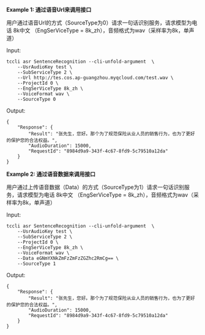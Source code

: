 **Example 1: 通过语音Url来调用接口**

用户通过语音Url的方式（SourceType为0）请求一句话识别服务，请求模型为电话 8k中文 （EngSerViceType = 8k_zh），音频格式为wav（采样率为8k，单声道）

Input: 

```
tccli asr SentenceRecognition --cli-unfold-argument  \
    --UsrAudioKey test \
    --SubServiceType 2 \
    --Url http://tes.cos.ap-guangzhou.myqcloud.com/test.wav \
    --ProjectId 0 \
    --EngSerViceType 8k_zh \
    --VoiceFormat wav \
    --SourceType 0
```

Output: 
```
{
    "Response": {
        "Result": "张先生，您好。那个为了规范保险从业人员的销售行为，也为了更好的保护您的合法权益。",
        "AudioDuration": 15000,
        "RequestId": "8984d9a9-343f-4c67-8fd9-5c79510a12da"
    }
}
```

**Example 2: 通过语音数据来调用接口**

用户通过上传语音数据（Data）的方式（SourceType为1）请求一句话识别服务，请求模型为电话 8k中文 （EngSerViceType = 8k_zh），音频格式为wav（采样率为8k，单声道）

Input: 

```
tccli asr SentenceRecognition --cli-unfold-argument  \
    --UsrAudioKey test \
    --SubServiceType 2 \
    --ProjectId 0 \
    --EngSerViceType 8k_zh \
    --VoiceFormat wav \
    --Data eGNmYXNkZmFzZmFzZGZhc2RmCg== \
    --SourceType 1
```

Output: 
```
{
    "Response": {
        "Result": "张先生，您好。那个为了规范保险从业人员的销售行为，也为了更好的保护您的合法权益。",
        "AudioDuration": 15000,
        "RequestId": "8984d9a9-343f-4c67-8fd9-5c79510a12da"
    }
}
```


